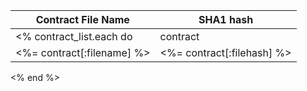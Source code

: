 
| Contract File Name  | SHA1 hash |
| ------------- | ------------- |
<% contract_list.each do |contract| %>
| <%= contract[:filename] %> | <%= contract[:filehash] %> | 
<% end %>